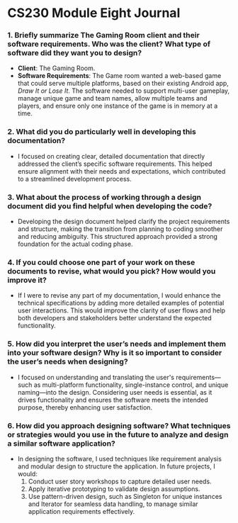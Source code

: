 # CS230 Module Eight Journal

### 1. **Briefly summarize The Gaming Room client and their software requirements. Who was the client? What type of software did they want you to design?**
   - **Client**: The Gaming Room.
   - **Software Requirements**: The Game room wanted a web-based game that could serve multiple platforms, based on their existing Android app, *Draw It or Lose It*. The software needed to support multi-user gameplay, manage unique game and team names, allow multiple teams and players, and ensure only one instance of the game is in memory at a time.

### 2. **What did you do particularly well in developing this documentation?**
   - I focused on creating clear, detailed documentation that directly addressed the client’s specific software requirements. This helped ensure alignment with their needs and expectations, which contributed to a streamlined development process.

### 3. **What about the process of working through a design document did you find helpful when developing the code?**
   - Developing the design document helped clarify the project requirements and structure, making the transition from planning to coding smoother and reducing ambiguity. This structured approach provided a strong foundation for the actual coding phase.

### 4. **If you could choose one part of your work on these documents to revise, what would you pick? How would you improve it?**
   - If I were to revise any part of my documentation, I would enhance the technical specifications by adding more detailed examples of potential user interactions. This would improve the clarity of user flows and help both developers and stakeholders better understand the expected functionality.

### 5. **How did you interpret the user’s needs and implement them into your software design? Why is it so important to consider the user’s needs when designing?**
   - I focused on understanding and translating the user's requirements—such as multi-platform functionality, single-instance control, and unique naming—into the design. Considering user needs is essential, as it drives functionality and ensures the software meets the intended purpose, thereby enhancing user satisfaction.

### 6. **How did you approach designing software? What techniques or strategies would you use in the future to analyze and design a similar software application?**
   - In designing the software, I used techniques like requirement analysis and modular design to structure the application. In future projects, I would:
     1. Conduct user story workshops to capture detailed user needs.
     2. Apply iterative prototyping to validate design assumptions.
     3. Use pattern-driven design, such as Singleton for unique instances and Iterator for seamless data handling, to manage similar application requirements effectively.


